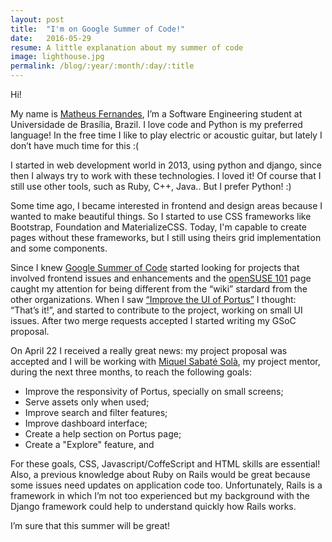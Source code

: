 ```yaml
---
layout: post
title:  "I'm on Google Summer of Code!"
date:   2016-05-29
resume: A little explanation about my summer of code
image: lighthouse.jpg
permalink: /blog/:year/:month/:day/:title
---
```


Hi!

My name is [Matheus Fernandes](http://github.com/msfernandes), I’m a Software Engineering student at Universidade de Brasília, Brazil. I love code and Python is my preferred language! In the free time I like to play electric or acoustic guitar, but lately I don’t have much time for this :(

I started in web development world in 2013, using python and django, since then I always try to work with these technologies. I loved it! Of course that I still use other tools, such as Ruby, C++, Java.. But I prefer Python! :)

Some time ago, I became interested in frontend and design areas because I wanted to make beautiful things. So I started to use CSS frameworks like Bootstrap, Foundation and MaterializeCSS. Today, I'm capable to create pages without these frameworks, but I still using theirs grid implementation and some components.

Since I knew [Google Summer of Code](http://summerofcode.withgoogle.com) started looking for projects that involved frontend issues and enhancements and the [openSUSE 101](http://101.opensuse.org/) page caught my attention for being different from the “wiki” stardard from the other organizations. When I saw [“Improve the UI of Portus”](https://github.com/openSUSE/mentoring/issues/44) I thought: “That’s it!”, and started to contribute to the project, working on small UI issues. After two merge requests accepted I started writing my GSoC proposal.

On April 22 I received a really great news: my project proposal was accepted and I will be working with [Miquel Sabaté Solà](http://github.com/mssola), my project mentor, during the next three months, to reach the following goals:

<div class="post-list">
  <ul>
    <li>Improve the responsivity of Portus, specially on small screens;</li>
    <li>Serve assets only when used;</li>
    <li>Improve search and filter features;</li>
    <li>Improve dashboard interface;</li>
    <li>Create a help section on Portus page;</li>
    <li>Create a "Explore" feature, and</li>
  </ul>
</div>

For these goals, CSS, Javascript/CoffeScript and HTML skills are essential! Also, a previous knowledge about Ruby on Rails would be great because some issues need updates on application code too. Unfortunately, Rails is a framework in which I’m not too experienced but my background with the Django framework could help to understand quickly how Rails works.

I’m sure that this summer will be great!

